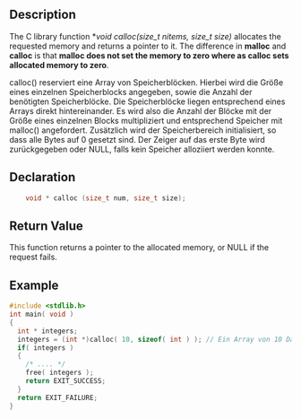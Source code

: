 ## Description
The C library function **void *calloc(size_t nitems, size_t size)** allocates the requested memory and returns a pointer to it. The difference in **malloc** and **calloc** is that **malloc does not set the memory to zero where as calloc sets allocated memory to zero**.

calloc() reserviert eine Array von Speicherblöcken. Hierbei wird die Größe eines einzelnen Speicherblocks angegeben, sowie die Anzahl der benötigten Speicherblöcke. Die Speicherblöcke liegen entsprechend eines Arrays direkt hintereinander. Es wird also die Anzahl der Blöcke mit der Größe eines einzelnen Blocks multipliziert und entsprechend Speicher mit malloc() angefordert. Zusätzlich wird der Speicherbereich initialisiert, so dass alle Bytes auf 0 gesetzt sind. Der Zeiger auf das erste Byte wird zurückgegeben oder NULL, falls kein Speicher alloziiert werden konnte.

## Declaration
```c
	void * calloc (size_t num, size_t size);
```

## Return Value

This function returns a pointer to the allocated memory, or NULL if the request fails.

## Example
```c
#include <stdlib.h>
int main( void )
{
  int * integers;
  integers = (int *)calloc( 10, sizeof( int ) ); // Ein Array von 10 Datensätzen in der Größe von jeweils einem Integers anfordern
  if( integers )
  {
    /* .... */
    free( integers );
    return EXIT_SUCCESS; 
  }
  return EXIT_FAILURE;
}
```
